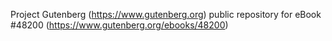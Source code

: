 Project Gutenberg (https://www.gutenberg.org) public repository for eBook #48200 (https://www.gutenberg.org/ebooks/48200)
